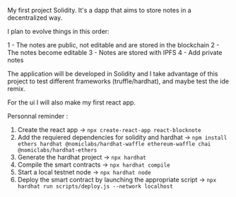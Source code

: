 My first project Solidity. It's a dapp that aims to store notes in a decentralized way.

I plan to evolve things in this order:

1 - The notes are public, not editable and are stored in the blockchain
2 - The notes become editable
3 - Notes are stored with IPFS
4 - Add private notes

The application will be developed in Solidity and I take advantage of this project to test different frameworks (truffle/hardhat), and maybe test the ide remix.

For the ui I will also make my first react app.

Personnal reminder :

1. Create the react app -> `npx create-react-app react-blocknote`  
2. Add the requiered dependencies for solidity and hardhat -> `npm install ethers hardhat @nomiclabs/hardhat-waffle ethereum-waffle chai @nomiclabs/hardhat-ethers`  
3. Generate the hardhat project -> `npx hardhat`  
4. Compile the smart contracts -> `npx hardhat compile`  
5. Start a local testnet node -> `npx hardhat node`  
6. Deploy the smart contract by launching the appropriate script -> `npx hardhat run scripts/deploy.js --network localhost`  
